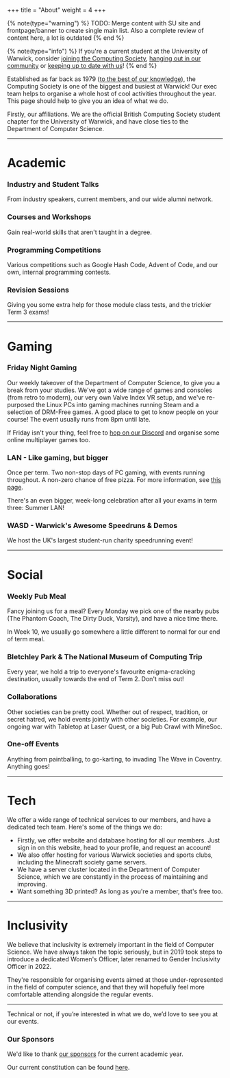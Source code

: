 +++
title = "About"
weight = 4
+++

{% note(type="warning") %}
TODO: Merge content with SU site and frontpage/banner to create single main list. Also a complete review of content here, a lot is outdated
{% end %}

{% note(type="info") %}
If you're a current student at the University of Warwick, consider [joining the Computing Society](https://www.warwicksu.com/societies-sports/societies/computing/), <i class="bi bi-discord"></i> [hanging out in our community](https://discord.uwcs.uk) or <i class="bi bi-instagram"></i> [keeping up to date with us](https://instagram.com/warwickcompsoc/)!
{% end %}

Established as far back as 1979 ([to the best of our knowledge](https://wdc.contentdm.oclc.org/digital/collection/prospect/id/7782)), the Computing Society is one of the biggest and busiest at Warwick! Our exec team helps to organise a whole host of cool activities throughout the year. This page should help to give you an idea of what we do.

Firstly, our affiliations. We are the official British Computing Society student chapter for the University of Warwick, and have close ties to the Department of Computer Science.

--------
# Academic

### Industry and Student Talks

From industry speakers, current members, and our wide alumni network.

### Courses and Workshops

Gain real-world skills that aren't taught in a degree.

### Programming Competitions

Various competitions such as Google Hash Code, Advent of Code, and our own, internal programming contests.

### Revision Sessions

Giving you some extra help for those module class tests, and the trickier Term 3 exams!

--------
# Gaming

### Friday Night Gaming

Our weekly takeover of the Department of Computer Science, to give you a break from your studies. We've got a wide range of games and consoles (from retro to modern), our very own Valve Index VR setup, and we've re-purposed the Linux PCs into gaming machines running Steam and a selection of DRM-Free games. A good place to get to know people on your course! The event usually runs from 8pm until late.

If Friday isn't your thing, feel free to [hop on our Discord](https://discord.uwcs.uk) and organise some online multiplayer games too.

### LAN - Like gaming, but bigger

Once per term. Two non-stop days of PC gaming, with events running throughout. A non-zero chance of free pizza. For more information, see [this page](https://uwcs.co.uk/about/lan-information/).

There's an even bigger, week-long celebration after all your exams in term three: Summer LAN!

### WASD - Warwick's Awesome Speedruns & Demos

We host the UK's largest student-run charity speedrunning event!

--------
# Social

### Weekly Pub Meal

Fancy joining us for a meal? Every Monday we pick one of the nearby pubs (The Phantom Coach, The Dirty Duck, Varsity), and have a nice time there.

In Week 10, we usually go somewhere a little different to normal for our end of term meal.

### Bletchley Park & The National Museum of Computing Trip

Every year, we hold a trip to everyone's favourite enigma-cracking destination, usually towards the end of Term 2. Don't miss out!

### Collaborations

Other societies can be pretty cool. Whether out of respect, tradition, or secret hatred, we hold events jointly with other societies. For example, our ongoing war with Tabletop at Laser Quest, or a big Pub Crawl with MineSoc.

### One-off Events

Anything from paintballing, to go-karting, to invading The Wave in Coventry. Anything goes!

--------
# Tech

We offer a wide range of technical services to our members, and have a dedicated tech team. Here's some of the things we do:

- Firstly, we offer website and database hosting for all our members. Just sign in on this website, head to your profile, and request an account!
- We also offer hosting for various Warwick societies and sports clubs, including the Minecraft society game servers.
- We have a server cluster located in the Department of Computer Science, which we are constantly in the process of maintaining and improving.
- Want something 3D printed? As long as you're a member, that's free too.

--------
# Inclusivity

We believe that inclusivity is extremely important in the field of Computer Science. We have always taken the topic seriously, but in 2019 took steps to introduce a dedicated Women's Officer, later renamed to Gender Inclusivity Officer in 2022.

They're responsible for organising events aimed at those under-represented in the field of computer science, and that they will hopefully feel more comfortable attending alongside the regular events.

--------
Technical or not, if you’re interested in what we do, we’d love to see you at our events.

### Our Sponsors
We'd like to thank [our sponsors](#) for the current academic year.

Our current constitution can be found [here](UWCS_Constitution_2223.pdf). 